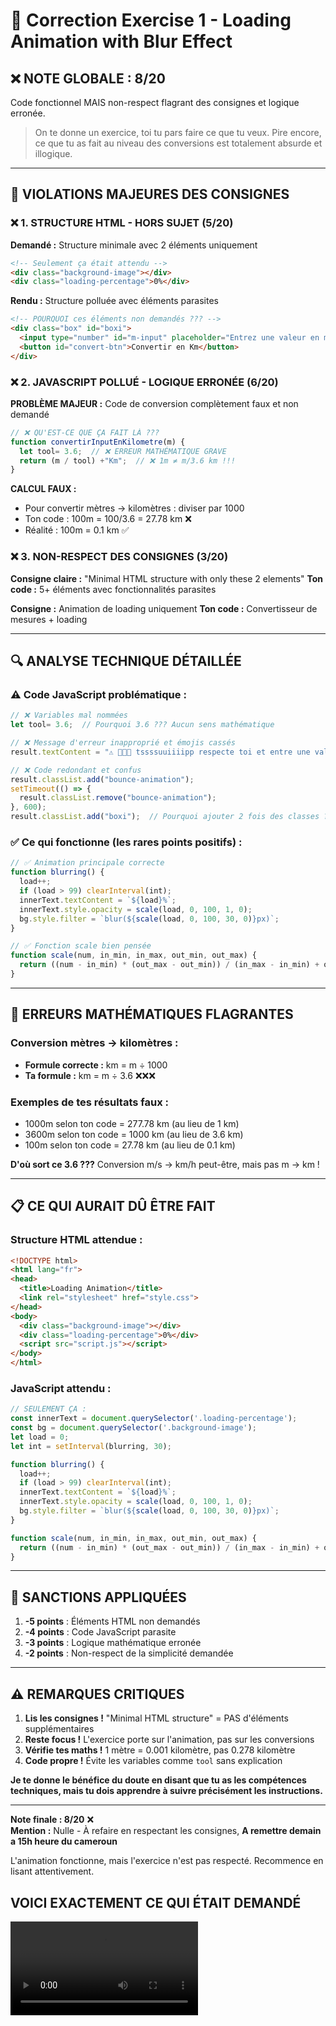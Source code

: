 # 📝 Correction Exercise 1 - Loading Animation with Blur Effect

## ❌ **NOTE GLOBALE : 8/20**

Code fonctionnel MAIS non-respect flagrant des consignes et logique erronée.

> On te donne un exercice, toi tu pars faire ce que tu veux. Pire encore, ce que tu as fait au niveau des conversions est totalement absurde et illogique.

---

## 🚨 **VIOLATIONS MAJEURES DES CONSIGNES**

### ❌ **1. STRUCTURE HTML - HORS SUJET (5/20)**

**Demandé :** Structure minimale avec 2 éléments uniquement
```html
<!-- Seulement ça était attendu -->
<div class="background-image"></div>
<div class="loading-percentage">0%</div>
```

**Rendu :** Structure polluée avec éléments parasites
```html
<!-- POURQUOI ces éléments non demandés ??? -->
<div class="box" id="boxi">
  <input type="number" id="m-input" placeholder="Entrez une valeur en m">
  <button id="convert-btn">Convertir en Km</button>
</div>
```

### ❌ **2. JAVASCRIPT POLLUÉ - LOGIQUE ERRONÉE (6/20)**

**PROBLÈME MAJEUR :** Code de conversion complètement faux et non demandé

```javascript
// ❌ QU'EST-CE QUE ÇA FAIT LÀ ???
function convertirInputEnKilometre(m) {
  let tool= 3.6;  // ❌ ERREUR MATHÉMATIQUE GRAVE
  return (m / tool) +"Km";  // ❌ 1m ≠ m/3.6 km !!!
}
```

**CALCUL FAUX :**
- Pour convertir mètres → kilomètres : diviser par 1000
- Ton code : 100m = 100/3.6 = 27.78 km ❌ 
- Réalité : 100m = 0.1 km ✅

### ❌ **3. NON-RESPECT DES CONSIGNES (3/20)**

**Consigne claire :** "Minimal HTML structure with only these 2 elements"
**Ton code :** 5+ éléments avec fonctionnalités parasites

**Consigne :** Animation de loading uniquement
**Ton code :** Convertisseur de mesures + loading

---

## 🔍 **ANALYSE TECHNIQUE DÉTAILLÉE**

### ⚠️ **Code JavaScript problématique :**

```javascript
// ❌ Variables mal nommées
let tool= 3.6;  // Pourquoi 3.6 ??? Aucun sens mathématique

// ❌ Message d'erreur inapproprié et émojis cassés
result.textContent = "⚠ 🥾🫗😗 tssssuuiiiipp respecte toi et entre une valeur🤦🏾‍♂️";

// ❌ Code redondant et confus
result.classList.add("bounce-animation");
setTimeout(() => {
  result.classList.remove("bounce-animation");
}, 600);
result.classList.add("boxi");  // Pourquoi ajouter 2 fois des classes ???
```

### ✅ **Ce qui fonctionne (les rares points positifs) :**

```javascript
// ✅ Animation principale correcte
function blurring() {
  load++;
  if (load > 99) clearInterval(int);
  innerText.textContent = `${load}%`;
  innerText.style.opacity = scale(load, 0, 100, 1, 0);
  bg.style.filter = `blur(${scale(load, 0, 100, 30, 0)}px)`;
}

// ✅ Fonction scale bien pensée
function scale(num, in_min, in_max, out_min, out_max) {
  return ((num - in_min) * (out_max - out_min)) / (in_max - in_min) + out_min;
}
```

---

## 🎯 **ERREURS MATHÉMATIQUES FLAGRANTES**

### Conversion mètres → kilomètres :
- **Formule correcte :** km = m ÷ 1000
- **Ta formule :** km = m ÷ 3.6 ❌❌❌

### Exemples de tes résultats faux :
- 1000m selon ton code = 277.78 km (au lieu de 1 km)
- 3600m selon ton code = 1000 km (au lieu de 3.6 km)
- 100m selon ton code = 27.78 km (au lieu de 0.1 km)

**D'où sort ce 3.6 ???** Conversion m/s → km/h peut-être, mais pas m → km !

---

## 📋 **CE QUI AURAIT DÛ ÊTRE FAIT**

### Structure HTML attendue :
```html
<!DOCTYPE html>
<html lang="fr">
<head>
  <title>Loading Animation</title>
  <link rel="stylesheet" href="style.css">
</head>
<body>
  <div class="background-image"></div>
  <div class="loading-percentage">0%</div>
  <script src="script.js"></script>
</body>
</html>
```

### JavaScript attendu :
```javascript
// SEULEMENT ÇA :
const innerText = document.querySelector('.loading-percentage');
const bg = document.querySelector('.background-image');
let load = 0;
let int = setInterval(blurring, 30);

function blurring() {
  load++;
  if (load > 99) clearInterval(int);
  innerText.textContent = `${load}%`;
  innerText.style.opacity = scale(load, 0, 100, 1, 0);
  bg.style.filter = `blur(${scale(load, 0, 100, 30, 0)}px)`;
}

function scale(num, in_min, in_max, out_min, out_max) {
  return ((num - in_min) * (out_max - out_min)) / (in_max - in_min) + out_min;
}
```

---

## 🚨 **SANCTIONS APPLIQUÉES**

1. **-5 points** : Éléments HTML non demandés
2. **-4 points** : Code JavaScript parasite 
3. **-3 points** : Logique mathématique erronée
4. **-2 points** : Non-respect de la simplicité demandée

---

## ⚠️ **REMARQUES CRITIQUES**

1. **Lis les consignes !** "Minimal HTML structure" = PAS d'éléments supplémentaires
2. **Reste focus !** L'exercice porte sur l'animation, pas sur les conversions
3. **Vérifie tes maths !** 1 mètre = 0.001 kilomètre, pas 0.278 kilomètre
4. **Code propre !** Évite les variables comme `tool` sans explication

**Je te donne le bénéfice du doute en disant que tu as les compétences techniques, mais tu dois apprendre à suivre précisément les instructions.**

---

**Note finale : 8/20** ❌  
**Mention :** Nulle - À refaire en respectant les consignes, **A remettre demain a 15h heure du cameroun**

L'animation fonctionne, mais l'exercice n'est pas respecté. Recommence en lisant attentivement.

## **VOICI EXACTEMENT CE QUI ÉTAIT DEMANDÉ**

<video width="auto" height="auto" controls>
  <source src="video/video.mp4" type="video/mp4">
</video>